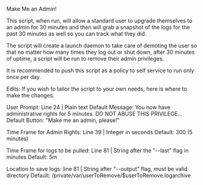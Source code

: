 Make Me an Admin!

This script, when run, will allow a standard user to upgrade themselves to an admin for 30 minutes and then will grab a snapshot of the logs for the past 30 minutes as well so you can track what they did. 

The script will create a launch daemon to take care of demoting the user so that no matter how many times they log out or shut down, after 30 minutes of uptime, a script will be run to remove their admin privileges. 

It is recommended to push this script as a policy to self service to run only once per day.

Edits: If you wish to tailor the script to your own needs, here is where to make the changes.

User Prompt: Line 24 | Plain text
Default Message: You now have administrative rights for 5 minutes. DO NOT ABUSE THIS PRIVILEGE... 
Default Button: "Make me an admin, please!"

Time Frame for Admin Rights: Line 39 | Integer in seconds
Default: 300 (5 minutes)

Time Frame for logs to be pulled:  Line 81 | String after the "--last" flag in minutes
Default: 5m

Location to save logs: line 81 | String after "--output" flag, must be valid directory
Default: /private/var/userToRemove/$userToRemove.logarchive
